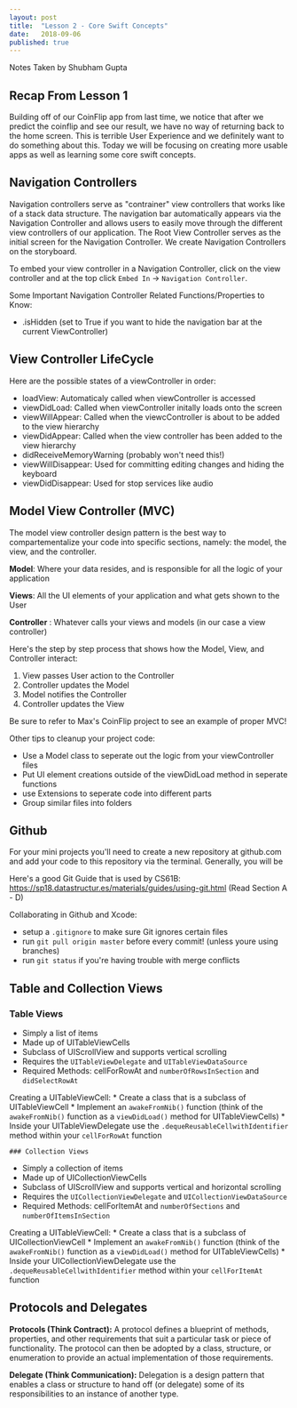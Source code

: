 ```yaml
---
layout: post
title:  "Lesson 2 - Core Swift Concepts"
date:   2018-09-06
published: true
---
```

Notes Taken by Shubham Gupta

## Recap From Lesson 1

Building off of our CoinFlip app from last time, we notice that after we predict the coinflip and see our result, we have no way of returning back to the home screen. This is terrible User Experience and we definitely want to do something about this. Today we will be focusing on creating more usable apps as well as learning some core swift concepts.

## Navigation Controllers

Navigation controllers serve as "contrainer" view controllers that works like of a stack data structure. The navigation bar automatically appears via the Navigation Controller and allows users to easily move through the different view controllers of our application. The Root View Controller serves as the initial screen for the Navigation Controller. We create Navigation Controllers on the storyboard.

To embed your view controller in a Navigation Controller, click on the view controller and at the top click ``Embed In`` -> ``Navigation Controller``.

Some Important Navigation Controller Related Functions/Properties to Know:
  * .isHidden (set to True if you want to hide the navigation bar at the current ViewController)

## View Controller LifeCycle

Here are the possible states of a viewController in order:

* loadView: Automaticaly called when viewController is accessed
* viewDidLoad: Called when viewController initally loads onto the screen
* viewWillAppear: Called when the viewcController is about to be added to the view hierarchy
* viewDidAppear: Called when the view controller has been added to the view hierarchy
* didReceiveMemoryWarning (probably won't need this!)
* viewWillDisappear: Used for committing editing changes and hiding the keyboard
* viewDidDisappear: Used for stop services like audio

## Model View Controller (MVC)

The model view controller design pattern is the best way to compartementalize your code into specific sections, namely: the model, the view, and the controller.

**Model**: Where your data resides, and is responsible for all the logic of your application

**Views**: All the UI elements of your application and what gets shown to the User

**Controller** : Whatever calls your views and models (in our case a view controller)

Here's the step by step process that shows how the Model, View, and Controller interact:

1. View passes User action to the Controller
2. Controller updates the Model
3. Model notifies the Controller
4. Controller updates the View

Be sure to refer to Max's CoinFlip project to see an example of proper MVC!

Other tips to cleanup your project code:
  * Use a Model class to seperate out the logic from your viewController files
  * Put UI element creations outside of the viewDidLoad method in seperate functions
  * use Extensions to seperate code into different parts
  * Group similar files into folders 
  
## Github

For your mini projects you'll need to create a new repository at github.com and add your code to this repository via the terminal. Generally, you will be 

Here's a good Git Guide that is used by CS61B: https://sp18.datastructur.es/materials/guides/using-git.html (Read Section A - D)

Collaborating in Github and Xcode:
  * setup a ``.gitignore`` to make sure Git ignores certain files
  * run ``git pull origin master`` before every commit! (unless youre using branches)
  * run ``git status`` if you're having trouble with merge conflicts

  ## Table and Collection Views
  
  ### Table Views
  * Simply a list of items
  * Made up of UITableViewCells
  * Subclass of UIScrollView and supports vertical scrolling
  * Requires the ``UITableViewDelegate`` and ``UITableViewDataSource``
  * Required Methods: cellForRowAt and ``numberOfRowsInSection`` and ``didSelectRowAt``
  
  Creating a UITableViewCell:
    * Create a class that is a subclass of UITableViewCell
    * Implement an ``awakeFromNib()`` function (think of the ``awakeFromNib()`` function as a ``viewDidLoad()`` method for UITableViewCells)
    * Inside your UITableViewDelegate use the ``.dequeReusableCellwithIdentifier`` method within your ``cellForRowAt`` function
    
    ### Collection Views
  * Simply a collection of items
  * Made up of UICollectionViewCells
  * Subclass of UIScrollView and supports vertical and horizontal scrolling
  * Requires the ``UICollectionViewDelegate`` and ``UICollectionViewDataSource``
  * Required Methods: cellForItemAt and ``numberOfSections`` and ``numberOfItemsInSection``
  
  Creating a UITableViewCell:
    * Create a class that is a subclass of UICollectionViewCell
    * Implement an ``awakeFromNib()`` function (think of the ``awakeFromNib()`` function as a ``viewDidLoad()`` method for UITableViewCells)
    * Inside your UICollectionViewDelegate use the ``.dequeReusableCellwithIdentifier`` method within your ``cellForItemAt`` function
    
## Protocols and Delegates

**Protocols (Think Contract):** A protocol defines a blueprint of methods, properties, and other requirements that suit a particular task or piece of functionality. The protocol can then be adopted by a class, structure, or enumeration to provide an actual implementation of those requirements. 

**Delegate (Think Communication):** Delegation is a design pattern that enables a class or structure to hand off (or delegate) some of its responsibilities to an instance of another type.
  

